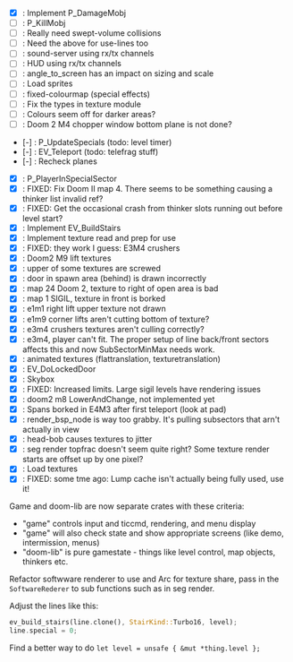 - [X] : Implement P_DamageMobj
- [ ] : P_KillMobj
- [ ] : Really need swept-volume collisions
- [ ] : Need the above for use-lines too
- [ ] : sound-server using rx/tx channels
- [ ] : HUD using rx/tx channels
- [ ] : angle_to_screen has an impact on sizing and scale
- [ ] : Load sprites
- [ ] : fixed-colourmap (special effects)
- [ ] : Fix the types in texture module
- [ ] : Colours seem off for darker areas?
- [ ] : Doom 2 M4 chopper window bottom plane is not done?

- [-] : P_UpdateSpecials (todo: level timer)
- [-] : EV_Teleport (todo: telefrag stuff)
- [-] : Recheck planes

- [X] : P_PlayerInSpecialSector
- [x] : FIXED: Fix Doom II map 4. There seems to be something causing a thinker list invalid ref?
- [x] : FIXED: Get the occasional crash from thinker slots running out before level start?
- [x] : Implement EV_BuildStairs
- [X] : Implement texture read and prep for use
- [X] : FIXED: they work I guess: E3M4 crushers
- [X] : Doom2 M9 lift textures
- [X] : upper of some textures are screwed
- [X] : door in spawn area (behind) is drawn incorrectly
- [X] : map 24 Doom 2, texture to right of open area is bad
- [X] : map 1 SIGIL, texture in front is borked
- [X] : e1m1 right lift upper texture not drawn
- [X] : e1m9 corner lifts aren't cutting bottom of texture?
- [X] : e3m4 crushers textures aren't culling correctly?
- [X] : e3m4, player can't fit. The proper setup of line back/front sectors affects this and now SubSectorMinMax needs work.
- [X] : animated textures (flattranslation, texturetranslation)
- [X] : EV_DoLockedDoor
- [X] : Skybox
- [X] : FIXED: Increased limits. Large sigil levels have rendering issues
- [X] : doom2 m8 LowerAndChange, not implemented yet
- [X] : Spans borked in E4M3 after first teleport (look at pad)
- [X] : render_bsp_node is way too grabby. It's pulling subsectors that arn't actually in view
- [X] : head-bob causes textures to jitter
- [X] : seg render topfrac doesn't seem quite right? Some texture render starts are offset up by one pixel?
- [X] : Load textures
- [X] : FIXED: some tme ago: Lump cache isn't actually being fully used, use it!

Game and doom-lib are now separate crates with these criteria:
- "game" controls input and ticcmd, rendering, and menu display
- "game" will also check state and show appropriate screens (like demo, intermission, menus)
- "doom-lib" is pure gamestate - things like level control, map objects, thinkers etc.

Refactor softwware renderer to use and Arc for texture share, pass in the `SoftwareRederer` to sub functions
such as in seg render.

Adjust the lines like this:
```rust
ev_build_stairs(line.clone(), StairKind::Turbo16, level);
line.special = 0;
```

Find a better way to do `let level = unsafe { &mut *thing.level };`
